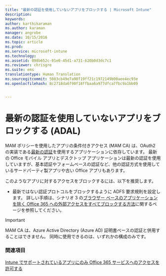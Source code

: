 ```yaml
---
title: "最新の認証を使用していないアプリをブロックする | Microsoft Intune"
description: 
keywords: 
author: karthikaraman
ms.author: karaman
manager: angrobe
ms.date: 10/15/2016
ms.topic: article
ms.prod: 
ms.service: microsoft-intune
ms.technology: 
ms.assetid: 098b652c-01e0-45d1-a731-620b0d3dc7c1
ms.reviewer: chrisgre
ms.suite: ems
translationtype: Human Translation
ms.sourcegitcommit: 5083cb49e7a98f19ff21c1972149b00aee4ec93e
ms.openlocfilehash: 8c2718da6f90f18ffbaa6a977dfca7fbc9a1bb09


---
```


# 最新の認証を使用していないアプリをブロックする (ADAL)
MAM ポリシーを使用したアプリの条件付きアクセス (MAM CA) は、OAuth2 の実装である[最新の認証](https://support.office.com/en-US/article/Using-Office-365-modern-authentication-with-Office-clients-776c0036-66fd-41cb-8928-5495c0f9168a)を使用するアプリケーションに依存しています。 最新の Office モバイル アプリとデスクトップ アプリケーションは最新の認証を使用していますが、基本認証やフォームベースの認証など、他の認証方式を使用しているサードパーティ製アプリや古い Office アプリもあります。

このようなアプリに対するアクセスをブロックするには、以下を推奨します。

* 最新ではない認証プロトコルをブロックするように ADFS 要求規則を設定します。 詳しい手順は、シナリオ 3 の[ブラウザー ベースのアプリケーションを除く Office 365 への外部アクセスをすべてブロックする方法](https://technet.microsoft.com/library/dn592182.aspx)に関するページを参照してください。

>[!IMPORTANT]
>MAM CA は、Azure Active Directory (Azure AD) 証明書ベースの認証と併用することはできません。 同時に使用できるのは、いずれかの構成のみです。



### 関連項目
[Intune でサポートされているアプリにのみ Office 365 サービスへのアクセスを許可する](allow-policy-managed-apps-access-to-o365.md)



<!--HONumber=Oct16_HO4-->


